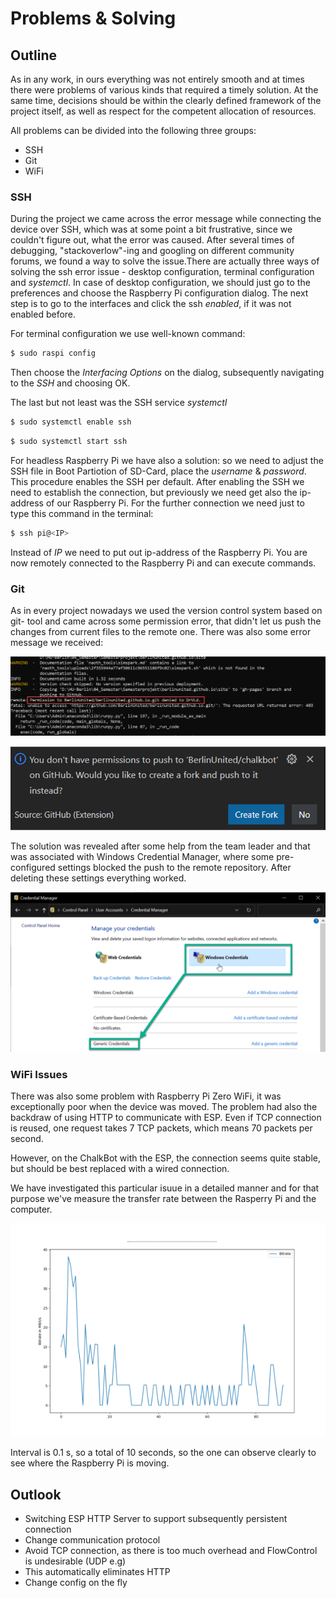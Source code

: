 Problems & Solving
============

## Outline

As in any work, in ours everything was not entirely smooth and at times there were problems of various kinds that required a timely solution. At the same time, decisions should be within the clearly defined framework of the project itself, as well as respect for the competent allocation of resources.

All problems can be divided into the following three groups:

- SSH
- Git
- WiFi

### SSH

During the project we came across the error message while connecting the device over SSH, which was at some point a bit frustrative, since we couldn't figure out, what the error was caused. After several times of debugging, "stackoverlow"-ing and googling on different community forums, we found a way to solve the issue.There are actually three ways of solving the ssh error issue - desktop configuration, terminal configuration and *systemctl*. 
In case of desktop configuration, we should just go to the preferences and choose the Raspberry Pi configuration dialog. The next step is to go to the interfaces and click the ssh *enabled*, if it was not enabled before.

For terminal configuration we use well-known command:

```bash
$ sudo raspi config
```

Then choose the *Interfacing Options* on the dialog, subsequently navigating to the *SSH* and choosing OK. 

The last but not least was the SSH service *systemctl*


```bash
$ sudo systemctl enable ssh
```
```bash
$ sudo systemctl start ssh
```

For headless Raspberry Pi we have also a solution: so we need to adjust the
SSH file in Boot Partiotion of SD-Card, place the *username* & *password*. This procedure enables the SSH per default.
After enabling the SSH we need to establish the connection, but previously we need get also the ip-address of our Raspberry Pi. For the further connection we need just to type this command in the terminal:

```bash
$ ssh pi@<IP>
```
Instead of *IP* we need to put out ip-address of the Raspberry Pi. You are now remotely connected to the Raspberry Pi and can execute commands.
    


### Git

As in every project nowadays we used the version control system based on git-
tool and came across some permission error, that didn't let us push the 
changes from current files to the remote one. There was also some error
message we received:


![Error Message Git](../../img/chalkbot-raspi/giterror.png)


![Error Message Git](../../img/chalkbot-raspi/errorgit.png)


The solution was revealed after some help from the team leader and that was associated with Windows Credential Manager, where some pre-configured settings blocked the push to the remote repository. After deleting these settings everything worked.

![Error Message Git](../../img/chalkbot-raspi/credentialmanager.png)



### WiFi Issues

There was also some problem with Raspberry Pi Zero WiFi, it was exceptionally poor when the device was moved. The problem had also the backdraw of using HTTP to communicate with ESP. Even if TCP connection is reused, one request takes 7 TCP packets, which means 70 packets per second. 

However, on the ChalkBot with the ESP, the connection seems quite stable, but should be best replaced with a wired connection.

We have investigated this particular isuue in a detailed manner and for that purpose we've measure the transfer rate between the Rasperry Pi and the computer.

![Error Message Git](../../img/chalkbot-raspi/transferrate.png)


Interval is 0.1 s, so a total of 10 seconds, so the one can observe clearly to see where the Raspberry Pi is moving.


## Outlook

- Switching ESP HTTP Server to support subsequently persistent connection
- Change communication protocol
- Avoid TCP connection, as there is too much overhead and FlowControl is undesirable (UDP e.g)
- This automatically eliminates HTTP
- Change config on the fly

